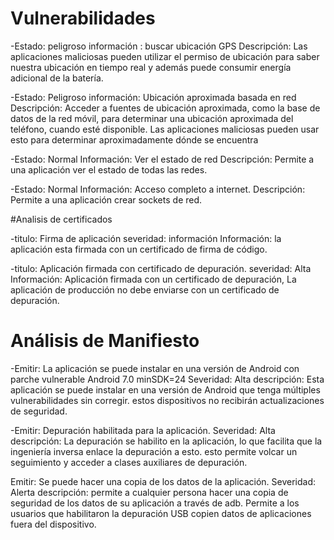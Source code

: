 # Vulnerabilidades

-Estado: peligroso
información : buscar ubicación GPS
Descripción: Las aplicaciones maliciosas pueden utilizar el permiso de ubicación para saber nuestra ubicación en tiempo real y además puede consumir energía adicional de la batería.

-Estado: Peligroso
información: Ubicación aproximada basada en red
Descripción: Acceder a fuentes de ubicación aproximada, como la base de datos de la red móvil, para determinar una ubicación aproximada del teléfono, cuando esté disponible.
Las aplicaciones maliciosas pueden usar esto para determinar aproximadamente dónde se encuentra

-Estado: Normal
Información: Ver el estado de red
Descripción: Permite a una aplicación ver el estado de todas las redes.

-Estado: Normal
Información: Acceso completo a internet.
Descripción: Permite a una aplicación crear sockets de red.


#Analisis de certificados

-titulo: Firma de aplicación
severidad: información
Información: la aplicación esta firmada con un certificado de firma de código.

-titulo: Aplicación firmada con certificado de depuración.
severidad: Alta
Información: Aplicación firmada con un certificado de depuración, La aplicación de producción no debe enviarse con un certificado de depuración.
 

# Análisis de Manifiesto

-Emitir: La aplicación se puede instalar en una versión de Android con parche vulnerable Android 7.0 minSDK=24
Severidad: Alta
descripción: Esta aplicación se puede instalar en una versión de Android que tenga múltiples vulnerabilidades sin corregir. estos dispositivos no recibirán actualizaciones de seguridad.

-Emitir: Depuración habilitada para la aplicación.
Severidad: Alta
descripción: La depuración se habilito en la aplicación, lo que facilita que la ingeniería inversa enlace la depuración a esto. esto permite volcar un seguimiento y acceder a clases auxiliares de depuración.

Emitir: Se puede hacer una copia de los datos de la aplicación.
Severidad: Alerta
descripción: permite a cualquier persona hacer una copia de seguridad de los datos de su aplicación a través de adb. Permite a los usuarios que habilitaron la depuración USB copien datos de aplicaciones fuera del dispositivo.

